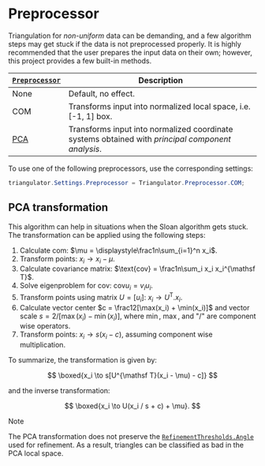 # Preprocessor

Triangulation for *non-uniform* data can be demanding, and a few algorithm steps may get stuck if the data is not preprocessed properly.
It is highly recommended that the user prepares the input data on their own; however, this project provides a few built-in methods.

| [`Preprocessor`][preprocessor] | Description        |
|--------------|--------------------|
| None         | Default, no effect. |
| COM          | Transforms input into normalized local space, i.e. [-1, 1] box. |
| [PCA](#pca-transformation) | Transforms input into normalized coordinate systems obtained with *principal component analysis*. |

To use one of the following preprocessors, use the corresponding settings:

```csharp
triangulator.Settings.Preprocessor = Triangulator.Preprocessor.COM;
```

## PCA transformation

This algorithm can help in situations when the Sloan algorithm gets stuck.
The transformation can be applied using the following steps:

1. Calculate com: $\mu = \displaystyle\frac1n\sum_{i=1}^n x_i$.
2. Transform points: $x_i \to x_i -\mu$.
3. Calculate covariance matrix: $\text{cov} = \frac1n\sum_i x_i x_i^{\mathsf T}$.
4. Solve eigenproblem for $\text{cov}$: $\text{cov}u_i =v_i u_i$.
5. Transform points using matrix $U = [u_i]$: $x_i \to U^{\mathsf T} .x_i$.
6. Calculate vector center $c = \frac12[\max(x_i) + \min(x_i)]$ and vector scale $s=2/[\max(x_i) - \min(x_i)]$, where $\min$, $\max$, and "$/$" are component wise operators.
7. Transform points: $x_i \to  s (x_i-c)$, assuming component wise multiplication.

To summarize, the transformation is given by:

$$
\boxed{x_i \to s[U^{\mathsf T}(x_i - \mu) - c]}
$$

and the inverse transformation:

$$
\boxed{x_i \to U(x_i / s + c) + \mu}.
$$

> [!NOTE]  
> The PCA transformation does not preserve the [`RefinementThresholds.Angle`][angle] used for refinement.
> As a result, triangles can be classified as bad in the PCA local space.

[angle]: xref:andywiecko.BurstTriangulator.RefinementThresholds.Angle
[preprocessor]: xref:andywiecko.BurstTriangulator.Preprocessor
